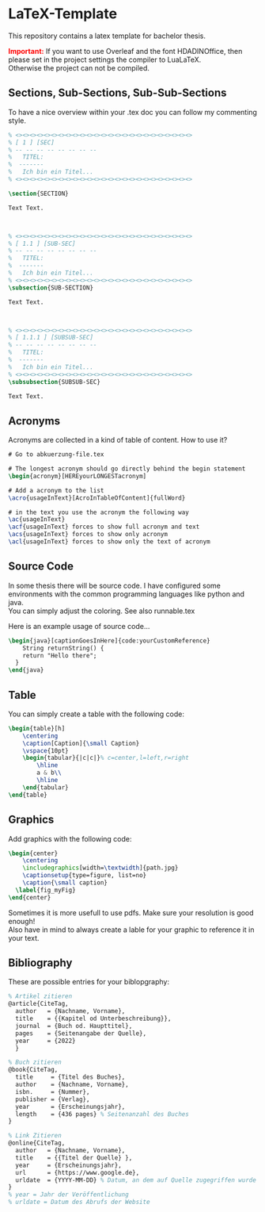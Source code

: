 # LaTeX-Template
This repository contains a latex template for bachelor thesis.

**<font color="red">Important:</font>** If you want to use Overleaf and the font HDADINOffice, then please set in the project settings the compiler to LuaLaTeX.\
Otherwise the project can not be compiled.

## Sections, Sub-Sections, Sub-Sub-Sections
To have a nice overview within your .tex doc you can follow my commenting style.

```latex
% <><><><><><><><><><><><><><><><><><><><><><><><><>
% [ 1 ] [SEC]
% -- -- -- -- -- -- -- --
% 	TITEL:
%  -------
%	Ich bin ein Titel... 
% <><><><><><><><><><><><><><><><><><><><><><><><><>

\section{SECTION}

Text Text.



% <><><><><><><><><><><><><><><><><><><><><><><><><>
% [ 1.1 ] [SUB-SEC]
% -- -- -- -- -- -- -- --
% 	TITEL:
%  -------
%	Ich bin ein Titel... 
% <><><><><><><><><><><><><><><><><><><><><><><><><>
\subsection{SUB-SECTION}

Text Text.



% <><><><><><><><><><><><><><><><><><><><><><><><><>
% [ 1.1.1 ] [SUBSUB-SEC]
% -- -- -- -- -- -- -- --
% 	TITEL:
%  -------
%	Ich bin ein Titel... 
% <><><><><><><><><><><><><><><><><><><><><><><><><>
\subsubsection{SUBSUB-SEC}

Text Text.
```

## Acronyms
Acronyms are collected in a kind of table of content. How to use it?

```latex
# Go to abkuerzung-file.tex

# The longest acronym should go directly behind the begin statement
\begin{acronym}[HEREyourLONGESTacronym]

# Add a acronym to the list
\acro{usageInText}[AcroInTableOfContent]{fullWord}

# in the text you use the acronym the following way
\ac{usageInText}
\acf{usageInText} forces to show full acronym and text
\acs{usageInText} forces to show only acronym
\acl{usageInText} forces to show only the text of acronym
```

## Source Code
In some thesis there will be source code. I have configured some environments with the common programming languages like python and java.\
You can simply adjust the coloring. See also runnable.tex

Here is an example usage of source code...

```latex
\begin{java}[captionGoesInHere]{code:yourCustomReference}
	String returnString() {
    return "Hello there";
  }
\end{java}
```

## Table
You can simply create a table with the following code:

```latex
\begin{table}[h]
	\centering
	\caption[Caption]{\small Caption}
	\vspace{10pt}
	\begin{tabular}{|c|c|}% c=center,l=left,r=right
		\hline
		a & b\\
		\hline	
	\end{tabular}
\end{table}
```

## Graphics
Add graphics with the following code: 

```latex
\begin{center}
	\centering
	\includegraphics[width=\textwidth]{path.jpg}	
	\captionsetup{type=figure, list=no}
	\caption{\small caption}
  \label{fig_myFig}
\end{center}
```

Sometimes it is more usefull to use pdfs. Make sure your resolution is good enough!\
Also have in mind to always create a lable for your graphic to reference it in your text.


## Bibliography
These are possible entries for your biblopgraphy:

```latex
% Artikel zitieren 
@article{CiteTag,
  author   = {Nachname, Vorname},
  title    = {{Kapitel od Unterbeschreibung}},
  journal  = {Buch od. Haupttitel},
  pages    = {Seitenangabe der Quelle},
  year     = {2022}
  }

% Buch zitieren
@book{CiteTag,
  title     = {Titel des Buches},
  author    = {Nachname, Vorname},
  isbn.     = {Nummer},
  publisher = {Verlag},
  year      = {Erscheinungsjahr},
  length    = {436 pages} % Seitenanzahl des Buches
}

% Link Zitieren
@online{CiteTag,
  author   = {Nachname, Vorname},
  title    = {{Titel der Quelle} },
  year     = {Erscheinungsjahr},
  url      = {https://www.google.de},
  urldate  = {YYYY-MM-DD} % Datum, an dem auf Quelle zugegriffen wurde
}
% year = Jahr der Veröffentlichung
% urldate = Datum des Abrufs der Website
```
